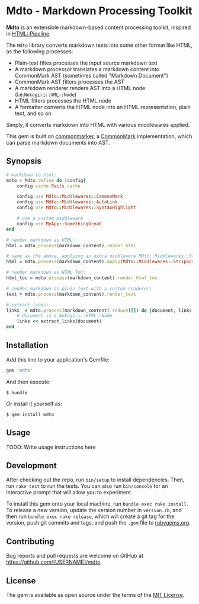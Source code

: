 # Mdto - Markdown Processing Toolkit

**Mdto** is an extensible markdown-based content processing toolkit, inspired in [HTML::Pipeline](https://github.com/jch/html-pipeline).

The `Mdto` library converts markdown texts into some other format like HTML, as the following processes:

*  Plain-text filtes processes the input source markdown text
* A markdown processor translates a markdown content into CommonMark AST (sometimes called "Markdown Document")
* CommonMark AST filters processes the AST
* A markdown renderer renders AST into a HTML node (i.e.`Nokogiri::XML::Node`)
* HTML filters processes the HTML node
* A formatter converts the HTML node into an HTML representation, plain text, and so on

Simply, it converts markdown into HTML with various middlewares applied.

This gem is built on [commonmarker](https://github.com/gjtorikian/commonmarker), a [CommonMark](https://github.com/jgm/CommonMark) implementation,
which can parse markdown documents into AST.

## Synopsis

```ruby
# markdown to html:
mdto = Mdto.define do |config|
    config.cache Rails.cache

    config.use Mdto::Middlewares::CommonMark
    config.use Mdto::Middlewares::AutoLink
    config.use Mdto::Middlewares::SyntaxHighlight

    # use a custom middleware
    config.use MyApp::SomethingGreat
end

# render markdown as HTML:
html = mdto.process(markdown_content).render_html

# same as the above, applying an extra middleware MDto::Middlewares::StripScript
html = mdto.process(markdown_content).apply(Mdto::Middlewares::StripScript).render_html

# render markdown as HTML ToC:
html_toc = mdto.process(markdown_content).render_html_toc

# render markdown as plain text with a custom renderer:
text = mdto.process(markdown_content).render_text

# extract links:
links  = mdto.process(markdown_content).reduce([]) do |document, links|
    # document is a Nokogiri::HTML::Node
    links << extract_links(document)
end
```


## Installation

Add this line to your application's Gemfile:

```ruby
gem 'mdto'
```

And then execute:

    $ bundle

Or install it yourself as:

    $ gem install mdto

## Usage

TODO: Write usage instructions here

## Development

After checking out the repo, run `bin/setup` to install dependencies. Then, run `rake test` to run the tests. You can also run `bin/console` for an interactive prompt that will allow you to experiment.

To install this gem onto your local machine, run `bundle exec rake install`. To release a new version, update the version number in `version.rb`, and then run `bundle exec rake release`, which will create a git tag for the version, push git commits and tags, and push the `.gem` file to [rubygems.org](https://rubygems.org).

## Contributing

Bug reports and pull requests are welcome on GitHub at https://github.com/[USERNAME]/mdto.


## License

The gem is available as open source under the terms of the [MIT License](http://opensource.org/licenses/MIT).

